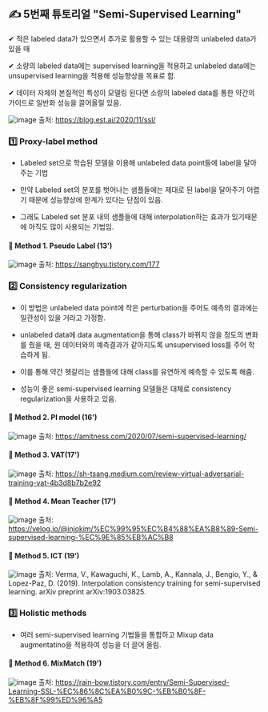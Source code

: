 ## ✍ 5번째 튜토리얼 "Semi-Supervised Learning"

  ✔ 적은 labeled data가 있으면서 추가로 활용할 수 있는 대용량의 unlabeled data가 있을 때

  ✔ 소량의 labeled data에는 supervised learning을 적용하고 unlabeled data에는 unsupervised learning을 적용해 성능향상을 목표로 함.

  ✔ 데이터 자체의 본질적인 특성이 모델링 된다면 소량의 labeled data를 통한 약간의 가이드로 일반화 성능을 끌어올릴 있음. 

![image](https://user-images.githubusercontent.com/67623921/209644289-622ed290-b74a-4d6e-a6c9-e0832ca7c189.png)
출처: https://blog.est.ai/2020/11/ssl/


### 1️⃣ Proxy-label method 

  - Labeled set으로 학습된 모델을 이용해 unlabeled data point들에 label을 달아주는 기법


  - 만약 Labeled set의 분포를 벗어나는 샘플들에는 제대로 된 label을 달아주기 어렵기 때문에 성능향상에 한계가 있다는 단점이 있음. 


  - 그래도 Labeled set 분포 내의 샘플들에 대해 interpolation하는 효과가 있기때문에 아직도 많이 사용되는 기법임. 

  #### 📌 Method 1. Pseudo Label (13')
  ![image](https://user-images.githubusercontent.com/67623921/209645395-273502dc-389f-4c1c-a29f-5c8441e0bdf2.png)
  출처: https://sanghyu.tistory.com/177


### 2️⃣ Consistency regularization

  - 이 방법은 unlabeled data point에 작은 perturbation을 주어도 예측의 결과에는 일관성이 있을 거라고 가정함. 


  - unlabeled data에 data augmentation을 통해 class가 바뀌지 않을 정도의 변화를 줬을 때, 원 데이터와의 예측결과가 같아지도록 unsupervised loss를 주어 학습하게 됨. 


  - 이를 통해 약간 헷갈리는 샘플들에 대해 class를 유연하게 예측할 수 있도록 해줌. 


  - 성능이 좋은 semi-supervised learning 모델들은 대체로 consistency regularization을 사용하고 있음. 


  #### 📌 Method 2. PI model (16')
  ![image](https://user-images.githubusercontent.com/67623921/209645936-254931a4-4b02-4496-9ef5-089c52d4cc8a.png)
  출처: https://amitness.com/2020/07/semi-supervised-learning/
  
  
  #### 📌 Method 3. VAT(17')
  ![image](https://user-images.githubusercontent.com/67623921/209646055-166bc795-a250-416f-9357-8afd04d3824b.png)
  출처: https://sh-tsang.medium.com/review-virtual-adversarial-training-vat-4b3d8b7b2e92
    
  
  #### 📌 Method 4. Mean Teacher (17')
  ![image](https://user-images.githubusercontent.com/67623921/209646198-4661e185-e44c-4d23-af9f-8960e1eb6f13.png)
  출처: https://velog.io/@injokim/%EC%99%95%EC%B4%88%EA%B8%89-Semi-supervised-learning-%EC%9E%85%EB%AC%B8


  #### 📌 Method 5. ICT (19')
  ![image](https://user-images.githubusercontent.com/67623921/209646639-8695ddbc-e433-4a9f-9884-c1e03f1c245a.png)
  출처: Verma, V., Kawaguchi, K., Lamb, A., Kannala, J., Bengio, Y., & Lopez-Paz, D. (2019). Interpolation consistency training for semi-supervised learning. arXiv preprint arXiv:1903.03825.
  
  
  
### 3️⃣ Holistic methods

  - 여러 semi-supervised learning 기법들을 통합하고 Mixup data augmentatino을 적용하여 성능을 더 끌어 올림.

  #### 📌 Method 6. MixMatch (19')
  ![image](https://user-images.githubusercontent.com/67623921/209646904-61c6481e-7192-4495-9139-a8ed37d9ae9b.png)
  출처: https://rain-bow.tistory.com/entry/Semi-Supervised-Learning-SSL-%EC%86%8C%EA%B0%9C-%EB%B0%8F-%EB%8F%99%ED%96%A5


  
